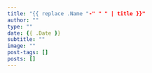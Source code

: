 ```yaml
---
title: "{{ replace .Name "-" " " | title }}"
author: ""
type: ""
date: {{ .Date }}
subtitle: ""
image: ""
post-tags: []
posts: []
---
```

